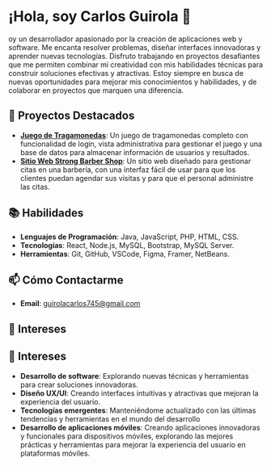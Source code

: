 # ¡Hola, soy Carlos Guirola 👋

oy un desarrollador apasionado por la creación de aplicaciones web y software. Me encanta resolver problemas, diseñar interfaces innovadoras y aprender nuevas tecnologías. Disfruto trabajando en proyectos desafiantes que me permiten combinar mi creatividad con mis habilidades técnicas para construir soluciones efectivas y atractivas. Estoy siempre en busca de nuevas oportunidades para mejorar mis conocimientos y habilidades, y de colaborar en proyectos que marquen una diferencia.

## 🚀 Proyectos Destacados
- **[Juego de Tragamonedas]()**: Un juego de tragamonedas completo con funcionalidad de login, vista administrativa para gestionar el juego y una base de datos para almacenar información de usuarios y resultados.
- **[Sitio Web Strong Barber Shop]()**: Un sitio web diseñado para gestionar citas en una barbería, con una interfaz fácil de usar para que los clientes puedan agendar sus visitas y para que el personal administre las citas.


## 📚 Habilidades

- **Lenguajes de Programación**: Java, JavaScript, PHP, HTML, CSS.
- **Tecnologías**: React, Node.js, MySQL, Bootstrap, MySQL Server.
- **Herramientas**: Git, GitHub, VSCode, Figma, Framer, NetBeans.

## 📫 Cómo Contactarme

- **Email**: [guirolacarlos745@gmail.com](mailto:guirolacarlos745@gmail.com)


## 🌟 Intereses
## 🌟 Intereses

- **Desarrollo de software**: Explorando nuevas técnicas y herramientas para crear soluciones innovadoras.
- **Diseño UX/UI**: Creando interfaces intuitivas y atractivas que mejoran la experiencia del usuario.
- **Tecnologías emergentes**: Manteniéndome actualizado con las últimas tendencias y herramientas en el mundo del desarrollo
- **Desarrollo de aplicaciones móviles**: Creando aplicaciones innovadoras y funcionales para dispositivos móviles, explorando las mejores prácticas y herramientas para mejorar la experiencia del usuario en plataformas móviles.





